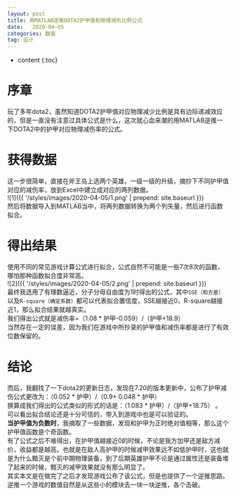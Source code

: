 ```yaml
---
layout: post
title: 用MATLAB逆推DOTA2护甲值和物理减伤比例公式
date:   2020-04-05
categories: 数值
tag: 设计
---
```


* content
{:toc}


序章			
====================================
玩了多年dota2，虽然知道DOTA2护甲值对应物理减少比例是具有边际递减效应的，但是一直没有注意过具体公式是什么，这次就心血来潮的用MATLAB逆推一下DOTA2中的护甲对应物理减伤率的公式。  
  

# 获得数据  
这一步很简单，直接在斧王岛上选两个英雄，一级一级的升级，摘抄下不同护甲值对应的减伤率，放到Excel中建立成对应的两列数据。  
![1]({{ '/styles/images/2020-04-05/1.png' | prepend: site.baseurl  }})  
然后将数据导入到MATLAB当中，将两列数据转换为两个列矢量，然后进行函数拟合。  

# 得出结果  
使用不同的常见游戏计算公式进行拟合，公式自然不可能是一些7次8次的函数，哪怕那种函数拟合度非常高。  
![2]({{ '/styles/images/2020-04-05/2.png' | prepend: site.baseurl  }})    
最终我选用了有理数逼近，分子分母自由度为1时得出的公式，其中``SSE（和方差）``以及``R-square（确定系数）``都可以代表拟合置信度，SSE越接近0，R-square越接近1，那么拟合结果就越真实。  
我们得出公式就是减伤率=（1.08 * 护甲-0.059）/（护甲+18.9）  
当然存在一定的误差，因为我们在游戏中所抄录的护甲值和减伤率都是进行了有效位数保留的。  
# 结论  
而后，我翻找了一下dota2的更新日志，发现在7.20的版本更新中，公布了护甲减伤公式更改为：（0.052 * 护甲）/（0.9+ 0.048 * 护甲）  
换算成我们得出的公式类似的形式的话是：（1.083 * 护甲）/（护甲+18.75）  。  
可以看出拟合结论还是十分可信的，带入到游戏中也是可以验证的。  
**当护甲值为负数时**，我摘取了一些数据，发现和护甲为正时绝对值相等，那么这个护甲值函数是个奇函数。  
有了公式之后不难得出，在护甲值越接近0的时候，不论是我方加甲还是敌方减价，收益都是越高。也就是在敌人高护甲的时候减甲效果远不如低护甲时，这也就是为什么黯灭是个前中期物理装备，到了后期英雄护甲不论是通过属性还是装备堆了起来的时候，黯灭的减甲效果就没有那么明显了。  
其实本文是在做完了之后才发现游戏公布了该公式，但是也提供了一个逆推思路。逆推一个游戏的数值自然是从这些小的模块去一块一块逆推，各个击破。